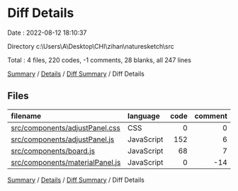 # Diff Details

Date : 2022-08-12 18:10:37

Directory c:\\Users\\A\\Desktop\\CHI\\zihan\\naturesketch\\src

Total : 4 files,  220 codes, -1 comments, 28 blanks, all 247 lines

[Summary](results.md) / [Details](details.md) / [Diff Summary](diff.md) / Diff Details

## Files
| filename | language | code | comment | blank | total |
| :--- | :--- | ---: | ---: | ---: | ---: |
| [src/components/adjustPanel.css](/src/components/adjustPanel.css) | CSS | 0 | 0 | 1 | 1 |
| [src/components/adjustPanel.js](/src/components/adjustPanel.js) | JavaScript | 152 | 6 | 22 | 180 |
| [src/components/board.js](/src/components/board.js) | JavaScript | 68 | 7 | 6 | 81 |
| [src/components/materialPanel.js](/src/components/materialPanel.js) | JavaScript | 0 | -14 | -1 | -15 |

[Summary](results.md) / [Details](details.md) / [Diff Summary](diff.md) / Diff Details